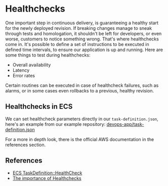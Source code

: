 # Healthchecks
One important step in continuous delivery, is guaranteeing a healthy start for the newly deployed revision. If breaking changes manage to sneak through tests and homologation, it shouldn't be left for developers, or even worse, customers to notice something wrong. That's where healthchecks come in. It's possible to define a set of instructions to be executed in defined time intervals, to ensure our application is up and running. Here are some things to test during healthchecks:
- Overall availability
- Latency
- Error rates

Certain routines can be executed in case of healthcheck failures, such as alarms, or in some cases even rollbacks to a previous, healthy revision.

## Healthchecks in ECS
We can set healthcheck parameters directly in our `task-definition.json`, here's an example from our example repository:
[devops-app/task-definition.json](https://github.com/toledompm/devops-app/blob/main/task-definition.json#L40-L45)

For a more in depth look, there is the official AWS documentation in the references section.

## References
- [ECS TaskDefinition::HealthCheck](https://docs.aws.amazon.com/AmazonECS/latest/APIReference/API_HealthCheck.html)
- [The importance of Healthchecks](https://victorops.com/blog/regular-application-health-checks-and-monitoring#:~:text=Application%20health%20checks%20are%20when,the%20way%20it's%20expected%20to.)
